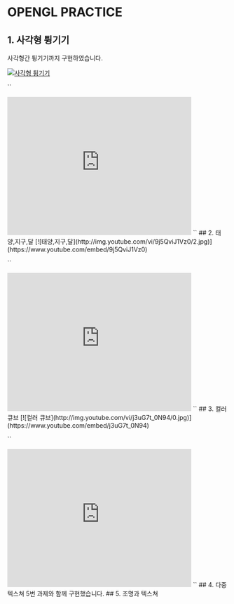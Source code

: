 # OPENGL PRACTICE

## 1. 사각형 튕기기
  사각형간 튕기기까지 구현하였습니다.

  [![사각형 튕기기](http://img.youtube.com/vi/yi_ph280bk0/0.jpg)](https://www.youtube.com/embed/yi_ph280bk0)

  ``
  <iframe width="420" height="315" src="https://www.youtube.com/embed/yi_ph280bk0" frameborder="0" allowfullscreen></iframe>
  ``
## 2. 태양,지구,달
 [![태양,지구,달](http://img.youtube.com/vi/9j5QviJ1Vz0/2.jpg)](https://www.youtube.com/embed/9j5QviJ1Vz0)

 ``
 <iframe width="420" height="315" src="https://www.youtube.com/embed/9j5QviJ1Vz0" frameborder="0" allowfullscreen></iframe>
 ``
## 3. 컬러 큐브
[![컬러 큐브](http://img.youtube.com/vi/j3uG7t_0N94/0.jpg)](https://www.youtube.com/embed/j3uG7t_0N94)

 ``
 <iframe width="420" height="315" src="https://www.youtube.com/embed/j3uG7t_0N94" frameborder="0" allowfullscreen></iframe>
 ``
## 4. 다중 텍스쳐
  5번 과제와 함께 구현했습니다.
## 5. 조명과 텍스쳐
